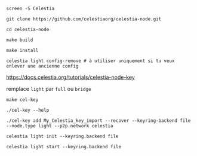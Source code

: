 ```shell
screen -S Celestia
```

```shell
git clone https://github.com/celestiaorg/celestia-node.git
```

```shell
cd celestia-node
```

```shell
make build
```

```shell
make install
```

```shell
celestia light config-remove # à utiliser uniquement si tu veux enlever une ancienne config
```

https://docs.celestia.org/tutorials/celestia-node-key

remplace `light` par `full` ou `bridge`

```shell
make cel-key
```

```shell
./cel-key --help
```

```shell
./cel-key add My_Celestia_key_import --recover --keyring-backend file --node.type light --p2p.network celestia
```

```shell
celestia light init --keyring.backend file
```

```shell
celestia light start --keyring.backend file
```
